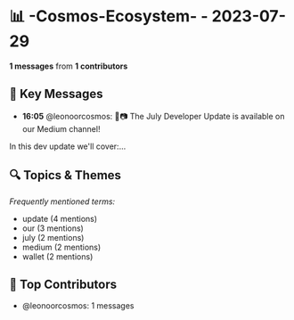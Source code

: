 # 📊 -Cosmos-Ecosystem- - 2023-07-29
**1 messages** from **1 contributors**

## 💬 Key Messages
- **16:05** @leonoorcosmos: 📰📷 The July Developer Update is available on our Medium channel!

In this dev update we'll cover:...

## 🔍 Topics & Themes
*Frequently mentioned terms:*
- update (4 mentions)
- our (3 mentions)
- july (2 mentions)
- medium (2 mentions)
- wallet (2 mentions)

## 👥 Top Contributors
- @leonoorcosmos: 1 messages